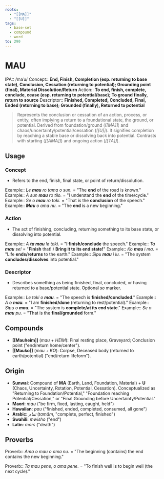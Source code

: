 ```yaml
---
roots:
  - "[[MA]]"
  - "[[U]]"
tags:
  - base-set
  - compound
  - word
to: 290
---
```


# MAU

IPA::				/maˈu/
Concept::		**End, Finish, Completion (esp. returning to base state), Conclusion, Cessation (returning to potential); Grounding point (final), Material Dissolution/Return**
Action::		**To end, finish, complete, conclude, cease (esp. returning to potential/base); To ground finally, return to source**
Descriptor::	**Finished, Completed, Concluded, Final, Ended (returning to base); Grounded (finally), Returned to potential**

> Represents the conclusion or cessation of an action, process, or entity, often implying a return to a foundational state, the ground, or potential. Derived from foundation/ground (*[[MA]]*) and chaos/uncertainty/potential/cessation (*[[U]]*). It signifies completion by reaching a stable base or dissolving back into potential. Contrasts with starting (*[[AMA]]*) and ongoing action (*[[TA]]*).

## Usage

### Concept
*   Refers to the end, finish, final state, or point of return/dissolution.

Example::   *Le **mau** ro tama o sun.* = "The **end** of the road is known."
Example::   *A sun **mau** ro tilo.* = "I understand the **end** of the time/cycle."
Example::   *Se o **mau** ro toki.* = "That is the **conclusion** of the speech."
Example::   ***Mau** o ama nu.* = "The **end** is a new beginning."

### Action
*   The act of finishing, concluding, returning something to its base state, or dissolving into potential.

Example::   *A **ta mau** le toki.* = "I **finish/conclude** the speech."
Example::   *Ta **mau** se!* = "**Finish** that! / **Bring it to its end state!**"
Example::   *Ko **mau** i ma.* = "Life **ends/returns** to the earth."
Example::   *Sipu **mau** i lu.* = "The system **concludes/dissolves** into potential."

### Descriptor
*   Describes something as being finished, final, concluded, or having returned to a base/potential state. Optional *so* marker.

Example::   *Le toki o **mau**.* = "The speech is **finished/concluded**."
Example::   *A o **mau**.* = "I am **finished/done** (returning to rest/potential)."
Example::   *Sipu o **mau**.* = "The system is **complete/at its end state**."
Example::   *Se o **mau** pu.* = "That is the **final/grounded** form."

## Compounds
*   **[[Mauheim]]** (*mau* + *HEIM*): Final resting place, Graveyard; Conclusion point ("end/return home/center").
*   **[[Mauko]]** (*mau* + *KO*): Corpse, Deceased body (returned to earth/potential) ("end/return lifeform").

## Origin

*   **Sunwai**: Compound of **MA** (Earth, Land, Foundation, Material) + **U** (Chaos, Uncertainty, Rotation, Potential, Cessation). Conceptualized as "Returning to Foundation/Potential," "Foundation reaching Potential/Cessation," or "Final Grounding before Uncertainty/Potential."
*   **Maori**: _mau_ ("be firm, fixed, lasting, caught, held")
*   **Hawaiian**:  _pau_ ("finished, ended, completed, consumed, all gone")
*   **Arabic**: _تمام_ (_tamām_, "complete, perfect, finished")
*   **Swahili**: _mwisho_ ("end") 
*   **Latin**: _mors_ ("death")

## Proverbs

Proverb:: *Ama o mau o ama nu.* = "The beginning (contains) the end contains the new beginning."

Proverb:: *Ta mau pene, o ama pene.* = "To finish well is to begin well (the next cycle)."
